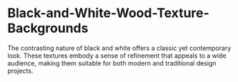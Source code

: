 # Black-and-White-Wood-Texture-Backgrounds
The contrasting nature of black and white offers a classic yet contemporary look. These textures embody a sense of refinement that appeals to a wide audience, making them suitable for both modern and traditional design projects.
